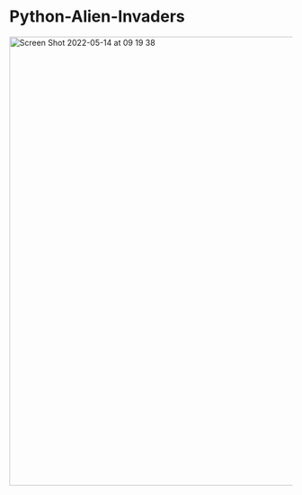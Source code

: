 # Python-Alien-Invaders

<img width="798" alt="Screen Shot 2022-05-14 at 09 19 38" src="https://user-images.githubusercontent.com/90206827/168429796-a772cd87-2fdf-4b8d-8e63-d33c1742184f.png">

